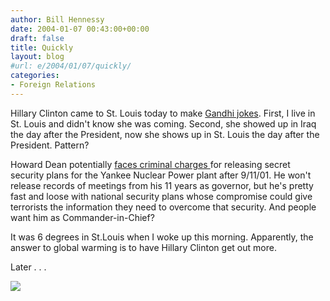 ```yaml
---
author: Bill Hennessy
date: 2004-01-07 00:43:00+00:00
draft: false
title: Quickly
layout: blog
#url: e/2004/01/07/quickly/
categories:
- Foreign Relations
---
```


Hillary Clinton came to St. Louis today to make [Gandhi jokes](https://abcnews.go.com/wire/Politics/ap20040106_1188.html). First, I live in St. Louis and didn't know she was coming. Second, she showed up in Iraq the day after the President, now she shows up in St. Louis the day after the President. Pattern?




Howard Dean potentially [faces criminal charges ](https://news.bostonherald.com/national/national.bg?articleid=409&format=text)for releasing secret security plans for the Yankee Nuclear Power plant after 9/11/01. He won't release records of meetings from his 11 years as governor, but he's pretty fast and loose with national security plans whose compromise could give terrorists the information they need to overcome that security. And people want him as Commander-in-Chief?




It was 6 degrees in St.Louis when I woke up this morning. Apparently, the answer to global warming is to have Hillary Clinton get out more.




Later . . .

![](https://blog.billhennessy.com/aggbug.aspx?PostID=793)

